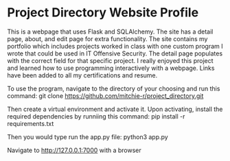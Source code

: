 # Project Directory Website Profile

This is a webpage that uses Flask and SQLAlchemy. The site has a detail page, about, and edit page for extra functionality.
The site contains my portfolio which includes projects worked in class with one custom program I wrote that could be used
in IT Offensive Security. The detail page populates with the correct field for that specific project. I really enjoyed this project and learned
how to use programming interactively with a webpage. Links have been added to all my certifications and resume.

To use the program, navigate to the directory of your choosing and run this command: git clone https://github.com/mitchie-r/project_directory.git  

Then create a virtual environment and activate it. Upon activating, install the required dependencies by runniing this command: pip install -r requirements.txt

Then you would type run the app.py file: python3 app.py

Navigate to http://127.0.0.1:7000 with a browser

